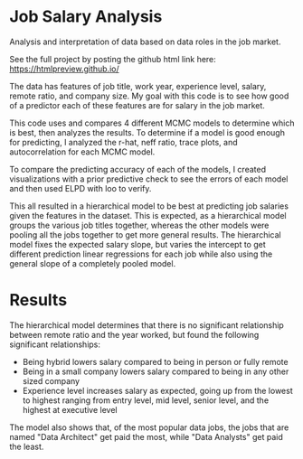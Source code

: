 # Job Salary Analysis
Analysis and interpretation of data based on data roles in the job market.

See the full project by posting the github html link here: https://htmlpreview.github.io/

The data has features of job title, work year, experience level, salary, remote ratio, and company size.
My goal with this code is to see how good of a predictor each of these features are for salary in the job market.

This code uses and compares 4 different MCMC models to determine which is best, then analyzes the results.
To determine if a model is good enough for predicting, I analyzed the r-hat, neff ratio, trace plots, and autocorrelation for each MCMC model.

To compare the predicting accuracy of each of the models, I created visualizations with a prior predictive check to see the errors of each model and then used ELPD with loo to verify.

This all resulted in a hierarchical model to be best at predicting job salaries given the features in the dataset. This is expected, as a hierarchical model groups the various job titles together, whereas the other models were pooling all the jobs together to get more general results. The hierarchical model fixes the expected salary slope, but varies the intercept to get different prediction linear regressions for each job while also using the general slope of a completely pooled model.

# Results
The hierarchical model determines that there is no significant relationship between remote ratio and the year worked, but found the following significant relationships:
* Being hybrid lowers salary compared to being in person or fully remote
* Being in a small company lowers salary compared to being in any other sized company
* Experience level increases salary as expected, going up from the lowest to highest ranging from entry level, mid level, senior level, and the highest at executive level

The model also shows that, of the most popular data jobs, the jobs that are named "Data Architect" get paid the most, while "Data Analysts" get paid the least.
